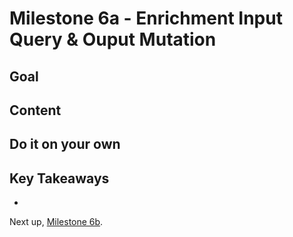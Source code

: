 # Milestone 6a - Enrichment Input Query & Ouput Mutation

## Goal


## Content


## Do it on your own


## Key Takeaways

* 

Next up, [Milestone 6b](README-Milestone6b.md).